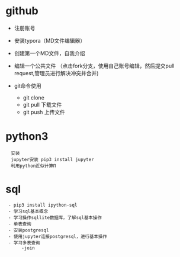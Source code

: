 # github 
- 注册账号 
- 安装typora（MD文件编辑器）
- 创建第一个MD文件，自我介绍
- 编辑一个公共文件 （点击fork分支，使用自己账号编辑，然后提交pull request,管理员进行解决冲突并合并)
       
- git命令使用
    - git clone
    - git pull 下载文件
    - git push 上传文件

# python3 
      安装
      jupyter安装 pip3 install jupyter 
      利用python近似计算Π
        
# sql
     - pip3 install ipython-sql
     - 学习sql基本概念
     - 学习操作sqllite数据库，了解sql基本操作
     - 单表查询
     - 安装postgresql
     - 使用jupyter连接postgresql，进行基本操作
     - 学习多表查询
          -join
      
        
